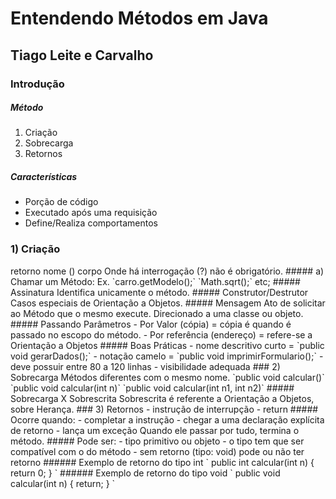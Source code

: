 # Entendendo Métodos em Java## Tiago Leite e Carvalho### Introdução##### Método1. Criação2. Sobrecarga3. Retornos##### Características- Porção de código- Executado após uma requisição- Define/Realiza comportamentos### 1) Criação<? visibilidade> <? tipo> <? modificador> retorno nome (<? parâmetros>) <? exceções> corpoOnde há interrogação (?) não é obrigatório.##### a) Chamar um Método:Ex. `carro.getModelo();`    `Math.sqrt();` etc;##### AssinaturaIdentifica unicamente o método.##### Construtor/DestrutorCasos especiais de Orientação a Objetos.##### MensagemAto de solicitar ao Método que o mesmo execute. Direcionado a uma classe ou objeto.##### Passando Parâmetros- Por Valor (cópia) = cópia é quando é passado no escopo do método.- Por referência (endereço) = refere-se a Orientação a Objetos##### Boas Práticas- nome descritivo curto = `public void gerarDados();`- notação camelo = `public void imprimirFormulario();`- deve possuir entre 80 a 120 linhas - visibilidade adequada### 2) SobrecargaMétodos diferentes com o mesmo nome.`public void calcular()``public void calcular(int n)``public void calcular(int n1, int n2)`##### Sobrecarga X SobrescritaSobrescrita é referente a Orientação a Objetos, sobre Herança.### 3) Retornos- instrução de interrupção- return##### Ocorre quando:- completar a instrução- chegar a uma declaração explícita de retorno- lança um exceçãoQuando ele passar por tudo, termina o método.##### Pode ser:- tipo primitivo ou objeto- o tipo tem que ser compatível com o do método- sem retorno (tipo: void) pode ou não ter retorno###### Exemplo de retorno do tipo int`public int calcular(int n) {     return 0;}`###### Exemplo de retorno do tipo void`public void calcular(int n) {     return;}`
